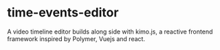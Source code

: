 # time-events-editor

A video timeline editor builds along side with kimo.js, a reactive frontend framework inspired by Polymer, Vuejs and react.
